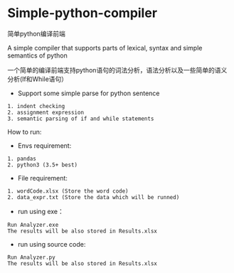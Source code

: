 # Simple-python-compiler 
简单python编译前端

A simple compiler that supports parts of lexical, syntax and simple semantics of python

一个简单的编译前端支持python语句的词法分析，语法分析以及一些简单的语义分析(If和While语句）

* Support some simple parse for python sentence
```
1. indent checking
2. assignment expression
3. semantic parsing of if and while statements
```

How to run:

* Envs requirement:
```
1. pandas
2. python3 (3.5+ best)
```

* File requirement:
```
1. wordCode.xlsx (Store the word code)
2. data_expr.txt (Store the data which will be runned)
```

* run using exe：
```
Run Analyzer.exe
The results will be also stored in Results.xlsx
```

* run using source code:
```
Run Analyzer.py
The results will be also stored in Results.xlsx
```
	
	
